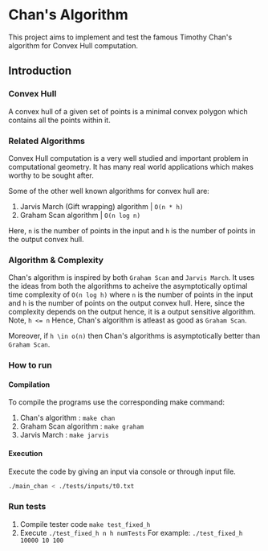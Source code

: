 # Chan's Algorithm

This project aims to implement and test the famous Timothy Chan's algorithm for Convex Hull computation.

## Introduction
### Convex Hull

A convex hull of a given set of points is a minimal convex polygon which contains all the points within it.

### Related Algorithms

Convex Hull computation is a very well studied and important problem in computational geometry. It has many real world applications which makes worthy to be sought after.

Some of the other well known algorithms for convex hull are:
1. Jarvis March (Gift wrapping) algorithm | `O(n * h)`
2. Graham Scan algorithm | `O(n log n)`

Here, `n` is the number of points in the input and `h` is the number of points in the output convex hull.

### Algorithm & Complexity

Chan's algorithm is inspired by both `Graham Scan` and `Jarvis March`. It uses the ideas from both the algorithms to acheive the asymptotically optimal time complexity of `O(n log h)` where `n` is the number of points in the input and `h` is the number of points on the output convex hull.
Here, since the complexity depends on the output hence, it is a output sensitive algorithm.
Note, `h <= n` Hence, Chan's algorithm is atleast as good as `Graham Scan`.

Moreover, if `h \in o(n)` then Chan's algorithms is asymptotically better than `Graham Scan`.

### How to run

#### Compilation
To compile the programs use the corresponding make command:
1. Chan's algorithm : `make chan`
2. Graham Scan algorithm : `make graham`
3. Jarvis March : `make jarvis`

#### Execution
Execute the code by giving an input via console or through input file.

``` bash
./main_chan < ./tests/inputs/t0.txt
```

### Run tests
1. Compile tester code `make test_fixed_h`
2. Execute `./test_fixed_h n h numTests`
For example:
`./test_fixed_h 10000 10 100`

